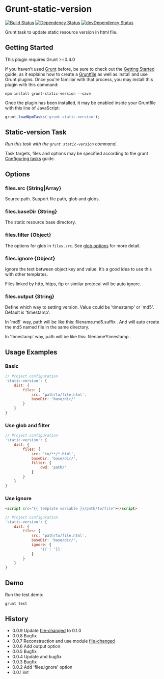 # Grunt-static-version

[![Build Status](https://travis-ci.org/poppinlp/grunt-static-version.png?branch=master)](https://travis-ci.org/poppinlp/grunt-static-version)
[![Dependency Status](https://david-dm.org/poppinlp/grunt-static-version.svg)](https://david-dm.org/poppinlp/grunt-static-version)
[![devDependency Status](https://david-dm.org/poppinlp/grunt-static-version/dev-status.svg)](https://david-dm.org/poppinlp/grunt-static-version#info=devDependencies)

Grunt task to update static resource version in html file.

## Getting Started

This plugin requires Grunt >=0.4.0

If you haven't used [Grunt](http://gruntjs.com/) before, be sure to check out the [Getting Started](http://gruntjs.com/getting-started) guide, as it explains how to create a [Gruntfile](http://gruntjs.com/sample-gruntfile) as well as install and use Grunt plugins. Once you're familiar with that process, you may install this plugin with this command:

```shell
npm install grunt-static-version --save
```

Once the plugin has been installed, it may be enabled inside your Gruntfile with this line of JavaScript:

```js
grunt.loadNpmTasks('grunt-static-version');
```

## Static-version Task

_Run this task with the `grunt static-version` command._

Task targets, files and options may be specified according to the grunt [Configuring tasks](http://gruntjs.com/configuring-tasks) guide.

## Options

### files.src {String|Array}

Source path. Support file path, glob and globs.

### files.baseDir {String}

The static resource base directory.

### files.filter {Object}

The options for glob in `files.src`. See [glob options](https://github.com/isaacs/minimatch#options) for more detail.

### files.ignore {Object}

Ignore the text between object key and value. It’s a good idea to use this with other templates.

Files linked by http, https, ftp or similar protocal will be auto ignore.

### files.output {String}

Define which way to setting version. Value could be 'timestamp' or 'md5'. Default is 'timestamp'.

In 'md5' way, path will be like this: filename.md5.suffix . And will auto create the md5 named file in the same directory.

In 'timestamp' way, path will be like this: filename?timestamp .

## Usage Examples

### Basic

```js
// Project configuration
'static-version': {
    dist: {
        files: {
            src: 'path/to/file.html',
            baseDir: 'base/dir/'
        }
    }
}
```

### Use glob and filter

```js
// Project configuration
'static-version': {
    dist: {
        files: {
            src: 'to/**/*.html',
            baseDir: 'base/dir/',
            filter: {
                cwd: 'path/'
            }
        }
    }
}
```

### Use ignore

```html
<script src="{{ template variable }}/path/to/file"></script>
```

```js
// Project configuration
'static-version': {
    dist: {
        files: {
            src: 'path/to/file.html',
            baseDir: 'base/dir/',
            ignore: {
                '{{': '}}'
            }
        }
    }
}
```

## Demo

Run the test demo:

```shell
grunt test
```

## History

- 0.0.9 Update [file-changed](https://github.com/poppinlp/file-changed) to 0.1.0
- 0.0.8 Bugfix
- 0.0.7 Reconstruction and use module [file-changed](https://github.com/poppinlp/file-changed)
- 0.0.6 Add output option
- 0.0.5 Bugfix
- 0.0.4 Update and bugfix
- 0.0.3 Bugfix
- 0.0.2 Add 'files.ignore' option
- 0.0.1 init

